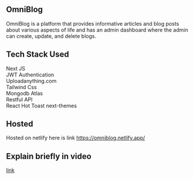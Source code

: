 ## OmniBlog

OmniBlog is a platform that provides informative articles and blog posts about various aspects of life and has an admin dashboard where the admin can create, update, and delete blogs.
## Tech Stack Used 

Next JS  
JWT Authentication  
Uploadanything.com  
Tailwind Css   
Mongodb Atlas  
Restful API   
React Hot Toast
next-themes
## Hosted
Hosted on netlify here is link
https://omniblog.netlify.app/

## Explain briefly in video
[link](https://www.linkedin.com/posts/saif-rehman-professional_omniblog-is-a-web-platform-that-offers-informative-activity-7185257908681465856-8Dor?utm_source=share&utm_medium=member_desktop)




